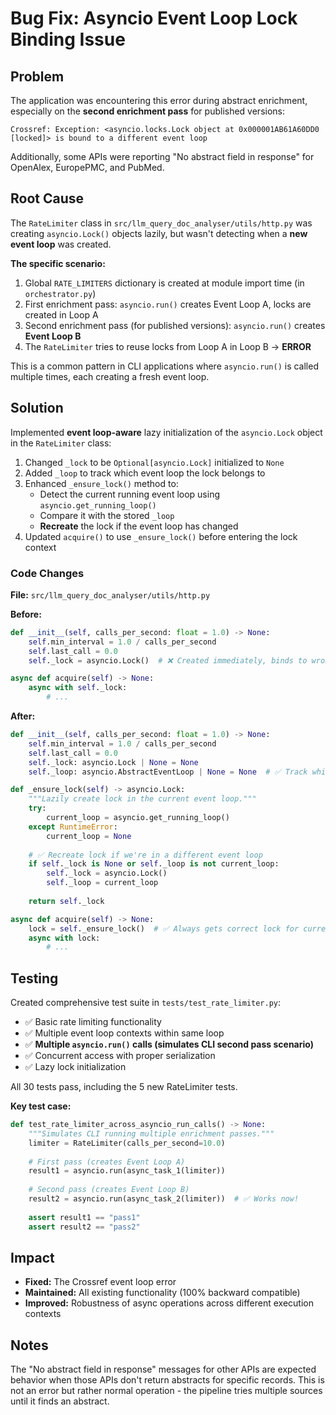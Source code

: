 # Bug Fix: Asyncio Event Loop Lock Binding Issue

## Problem
The application was encountering this error during abstract enrichment, especially on the **second enrichment pass** for published versions:
```
Crossref: Exception: <asyncio.locks.Lock object at 0x000001AB61A60DD0 [locked]> is bound to a different event loop
```

Additionally, some APIs were reporting "No abstract field in response" for OpenAlex, EuropePMC, and PubMed.

## Root Cause
The `RateLimiter` class in `src/llm_query_doc_analyser/utils/http.py` was creating `asyncio.Lock()` objects lazily, but wasn't detecting when a **new event loop** was created.

**The specific scenario:**
1. Global `RATE_LIMITERS` dictionary is created at module import time (in `orchestrator.py`)
2. First enrichment pass: `asyncio.run()` creates Event Loop A, locks are created in Loop A
3. Second enrichment pass (for published versions): `asyncio.run()` creates **Event Loop B**
4. The `RateLimiter` tries to reuse locks from Loop A in Loop B → **ERROR**

This is a common pattern in CLI applications where `asyncio.run()` is called multiple times, each creating a fresh event loop.

## Solution
Implemented **event loop-aware** lazy initialization of the `asyncio.Lock` object in the `RateLimiter` class:

1. Changed `_lock` to be `Optional[asyncio.Lock]` initialized to `None`
2. Added `_loop` to track which event loop the lock belongs to
3. Enhanced `_ensure_lock()` method to:
   - Detect the current running event loop using `asyncio.get_running_loop()`
   - Compare it with the stored `_loop`
   - **Recreate** the lock if the event loop has changed
4. Updated `acquire()` to use `_ensure_lock()` before entering the lock context

### Code Changes
**File:** `src/llm_query_doc_analyser/utils/http.py`

**Before:**
```python
def __init__(self, calls_per_second: float = 1.0) -> None:
    self.min_interval = 1.0 / calls_per_second
    self.last_call = 0.0
    self._lock = asyncio.Lock()  # ❌ Created immediately, binds to wrong loop

async def acquire(self) -> None:
    async with self._lock:
        # ...
```

**After:**
```python
def __init__(self, calls_per_second: float = 1.0) -> None:
    self.min_interval = 1.0 / calls_per_second
    self.last_call = 0.0
    self._lock: asyncio.Lock | None = None
    self._loop: asyncio.AbstractEventLoop | None = None  # ✅ Track which loop owns the lock

def _ensure_lock(self) -> asyncio.Lock:
    """Lazily create lock in the current event loop."""
    try:
        current_loop = asyncio.get_running_loop()
    except RuntimeError:
        current_loop = None
    
    # ✅ Recreate lock if we're in a different event loop
    if self._lock is None or self._loop is not current_loop:
        self._lock = asyncio.Lock()
        self._loop = current_loop
    
    return self._lock

async def acquire(self) -> None:
    lock = self._ensure_lock()  # ✅ Always gets correct lock for current loop
    async with lock:
        # ...
```

## Testing
Created comprehensive test suite in `tests/test_rate_limiter.py`:
- ✅ Basic rate limiting functionality
- ✅ Multiple event loop contexts within same loop
- ✅ **Multiple `asyncio.run()` calls (simulates CLI second pass scenario)**
- ✅ Concurrent access with proper serialization
- ✅ Lazy lock initialization

All 30 tests pass, including the 5 new RateLimiter tests.

**Key test case:**
```python
def test_rate_limiter_across_asyncio_run_calls() -> None:
    """Simulates CLI running multiple enrichment passes."""
    limiter = RateLimiter(calls_per_second=10.0)
    
    # First pass (creates Event Loop A)
    result1 = asyncio.run(async_task_1(limiter))
    
    # Second pass (creates Event Loop B)
    result2 = asyncio.run(async_task_2(limiter))  # ✅ Works now!
    
    assert result1 == "pass1"
    assert result2 == "pass2"
```

## Impact
- **Fixed:** The Crossref event loop error
- **Maintained:** All existing functionality (100% backward compatible)
- **Improved:** Robustness of async operations across different execution contexts

## Notes
The "No abstract field in response" messages for other APIs are expected behavior when those APIs don't return abstracts for specific records. This is not an error but rather normal operation - the pipeline tries multiple sources until it finds an abstract.
